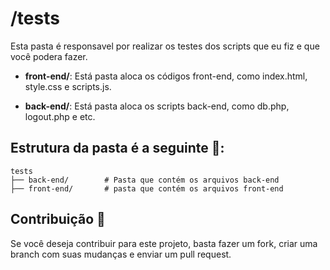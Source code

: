 
# /tests 

Esta pasta é responsavel por realizar os testes dos scripts que eu fiz e que você podera fazer.



- **front-end/**: Está pasta aloca os códigos front-end, como index.html, style.css e scripts.js.

- **back-end/**: Está pasta aloca os scripts back-end, como db.php, logout.php e etc.

## Estrutura da pasta é a seguinte 📁:
```tests
tests
├── back-end/        # Pasta que contém os arquivos back-end
├── front-end/       # pasta que contém os arquivos front-end
```
## Contribuição 🤝

Se você deseja contribuir para este projeto, basta fazer um fork, criar uma branch com suas mudanças e enviar um pull request.

